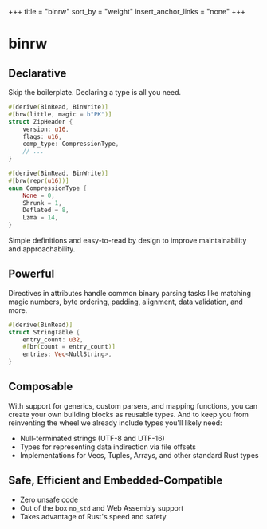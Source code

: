 +++
title = "binrw"
sort_by = "weight"
insert_anchor_links = "none"
+++

# binrw

## Declarative

Skip the boilerplate. Declaring a type is all you need.

```rust
#[derive(BinRead, BinWrite)]
#[brw(little, magic = b"PK")]
struct ZipHeader {
    version: u16,
    flags: u16,
    comp_type: CompressionType,
    // ...
}

#[derive(BinRead, BinWrite)]
#[brw(repr(u16))]
enum CompressionType {
    None = 0,
    Shrunk = 1,
    Deflated = 8,
    Lzma = 14,
}
```

Simple definitions and easy-to-read by design to improve maintainability and approachability.

## Powerful

Directives in attributes handle common binary parsing tasks like matching magic numbers, byte ordering, padding, alignment, data validation, and more.

```rust
#[derive(BinRead)]
struct StringTable {
    entry_count: u32,
    #[br(count = entry_count)]
    entries: Vec<NullString>,
}
```

## Composable

With support for generics, custom parsers, and mapping functions, you can create your own building blocks as reusable types. And to keep you from reinventing the wheel we already include types you'll likely need:

* Null-terminated strings (UTF-8 and UTF-16)
* Types for representing data indirection via file offsets
* Implementations for Vecs, Tuples, Arrays, and other standard Rust types

## Safe, Efficient and Embedded-Compatible

* Zero unsafe code
* Out of the box `no_std` and Web Assembly support
* Takes advantage of Rust's speed and safety
